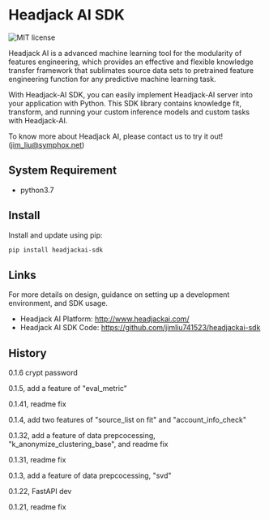 # Headjack AI SDK

![MIT license](https://img.shields.io/badge/License-MIT-blue.svg)

Headjack AI is a advanced machine learning tool for the modularity of features engineering, which provides an effective and flexible knowledge transfer framework that sublimates source data sets to pretrained feature engineering function for any predictive machine learning task.

With Headjack-AI SDK, you can easily implement Headjack-AI server into your application with Python. This SDK library contains knowledge fit, transform, and running your custom inference models and custom tasks with Headjack-AI.

To know more about Headjack AI, please contact us to try it out!(jim_liu@symphox.net)

## System Requirement
* python3.7


## Install
Install and update using pip:
```bash
pip install headjackai-sdk
```

## Links
For more details on design, guidance on setting up a development environment, and SDK usage.

* Headjack AI Platform: <http://www.headjackai.com/>
* Headjack AI SDK Code: <https://github.com/jimliu741523/headjackai-sdk>


## History

0.1.6 crypt password 

0.1.5, add a feature of "eval_metric"

0.1.41, readme fix

0.1.4, add two features of "source_list on fit" and "account_info_check"

0.1.32, add a feature of data prepcocessing, "k_anonymize_clustering_base", and readme fix

0.1.31, readme fix

0.1.3, add a feature of data prepcocessing, "svd"

0.1.22, FastAPI dev

0.1.21, readme fix

